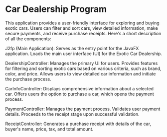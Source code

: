 # Car Dealership Program

This application provides a user-friendly interface for exploring and buying exotic cars. 
Users can filter and sort cars, view detailed information, make secure payments, and receive purchase receipts. 
Here's a short description of all the components:

  J2fp (Main Application):
   Serves as the entry point for the JavaFX application.
   Loads the main user interface (UI) for the Exotic Car Dealership.
  
  DealershipController:
   Manages the primary UI for users.
   Provides features for filtering and sorting exotic cars based on various criteria, such as brand, color, and price.
   Allows users to view detailed car information and initiate the purchase process.
  
  CarInfoController:
   Displays comprehensive information about a selected car.
   Offers users the option to purchase a car, which opens the payment process.
  
  PaymentController:
   Manages the payment process.
   Validates user payment details.
   Proceeds to the receipt stage upon successful validation.
  
  ReceiptController:
   Generates a purchase receipt with details of the car, buyer's name, price, tax, and total amount.
